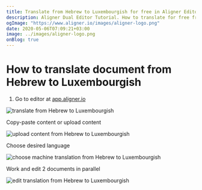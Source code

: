 ```yaml
---
title: Translate from Hebrew to Luxembourgish for free in Aligner Editor
description: Aligner Dual Editor Tutorial. How to translate for free from Hebrew to Luxembourgish. Aligner is multilingual document management platform. 
ogImage: "https://www.aligner.io/images/aligner-logo.png"
date: 2020-05-06T07:09:21+03:00
image: ../images/aligner-logo.png
onBlog: true
---
```


# How to translate document from Hebrew to Luxembourgish

1. Go to editor at [app.aligner.io](https://app.aligner.io "Aligner App web page")

![translate from Hebrew to Luxembourgish](../aligner-blank-editor.png "translate from Hebrew to Luxembourgish")

Copy-paste content or upload content

![upload content from Hebrew to Luxembourgish](../aligner-uploaded-document.png "upload content from Hebrew to Luxembourgish")

Choose desired language

![choose machine translation from Hebrew to Luxembourgish](../aligner-language-dropdown.png "choose machine translation from Hebrew to Luxembourgish")

Work and edit 2 documents in parallel

![edit translation from Hebrew to Luxembourgish](../aligner-double-sitded-editor.png "edit translation from Hebrew to Luxembourgish")

